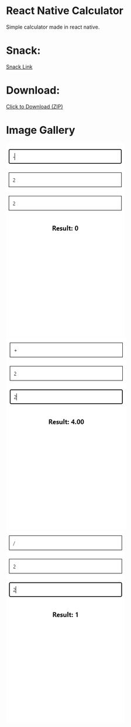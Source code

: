 # React Native Calculator

Simple calculator made in react native.

# Snack:

[Snack Link](https://snack.expo.dev/@lipton328/calculator-app)

# Download:

<a href="./download/calculator-app.zip" download>Click to Download (ZIP)</a>

# Image Gallery

<img src="./images/example.PNG" alt="example" /> <img src="./images/example1.PNG" alt="example1" /> <img src="./images/example2.PNG" alt="example2" />
